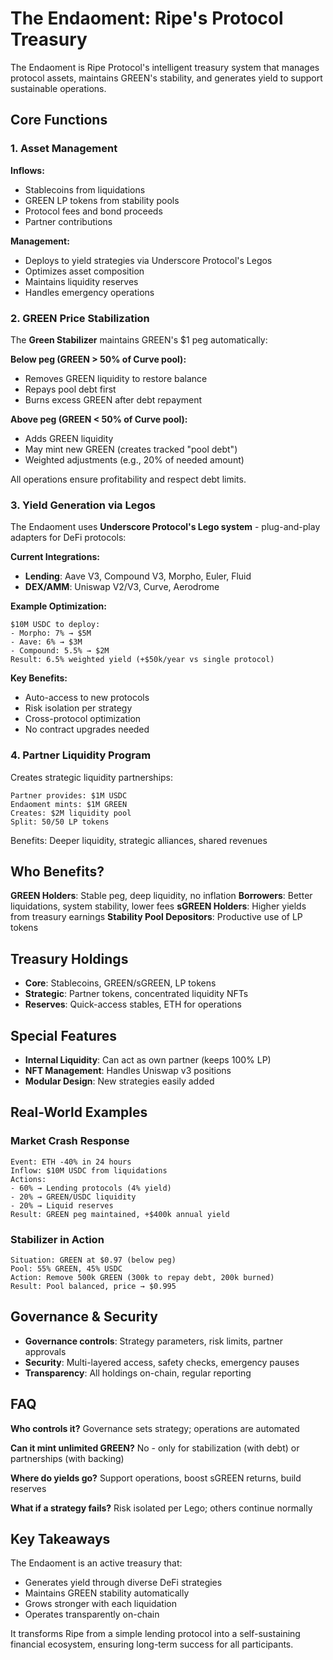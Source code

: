 # The Endaoment: Ripe's Protocol Treasury

The Endaoment is Ripe Protocol's intelligent treasury system that manages protocol assets, maintains GREEN's stability, and generates yield to support sustainable operations.

## Core Functions

### 1. Asset Management

**Inflows:**
- Stablecoins from liquidations
- GREEN LP tokens from stability pools
- Protocol fees and bond proceeds
- Partner contributions

**Management:**
- Deploys to yield strategies via Underscore Protocol's Legos
- Optimizes asset composition
- Maintains liquidity reserves
- Handles emergency operations

### 2. GREEN Price Stabilization

The **Green Stabilizer** maintains GREEN's $1 peg automatically:

**Below peg (GREEN > 50% of Curve pool):**
- Removes GREEN liquidity to restore balance
- Repays pool debt first
- Burns excess GREEN after debt repayment

**Above peg (GREEN < 50% of Curve pool):**
- Adds GREEN liquidity
- May mint new GREEN (creates tracked "pool debt")
- Weighted adjustments (e.g., 20% of needed amount)

All operations ensure profitability and respect debt limits.

### 3. Yield Generation via Legos

The Endaoment uses **Underscore Protocol's Lego system** - plug-and-play adapters for DeFi protocols:

**Current Integrations:**
- **Lending**: Aave V3, Compound V3, Morpho, Euler, Fluid
- **DEX/AMM**: Uniswap V2/V3, Curve, Aerodrome

**Example Optimization:**
```
$10M USDC to deploy:
- Morpho: 7% → $5M
- Aave: 6% → $3M  
- Compound: 5.5% → $2M
Result: 6.5% weighted yield (+$50k/year vs single protocol)
```

**Key Benefits:**
- Auto-access to new protocols
- Risk isolation per strategy
- Cross-protocol optimization
- No contract upgrades needed

### 4. Partner Liquidity Program

Creates strategic liquidity partnerships:

```
Partner provides: $1M USDC
Endaoment mints: $1M GREEN
Creates: $2M liquidity pool
Split: 50/50 LP tokens
```

Benefits: Deeper liquidity, strategic alliances, shared revenues

## Who Benefits?

**GREEN Holders**: Stable peg, deep liquidity, no inflation
**Borrowers**: Better liquidations, system stability, lower fees
**sGREEN Holders**: Higher yields from treasury earnings
**Stability Pool Depositors**: Productive use of LP tokens

## Treasury Holdings

- **Core**: Stablecoins, GREEN/sGREEN, LP tokens
- **Strategic**: Partner tokens, concentrated liquidity NFTs
- **Reserves**: Quick-access stables, ETH for operations

## Special Features

- **Internal Liquidity**: Can act as own partner (keeps 100% LP)
- **NFT Management**: Handles Uniswap v3 positions
- **Modular Design**: New strategies easily added

## Real-World Examples

### Market Crash Response
```
Event: ETH -40% in 24 hours
Inflow: $10M USDC from liquidations
Actions:
- 60% → Lending protocols (4% yield)
- 20% → GREEN/USDC liquidity
- 20% → Liquid reserves
Result: GREEN peg maintained, +$400k annual yield
```

### Stabilizer in Action
```
Situation: GREEN at $0.97 (below peg)
Pool: 55% GREEN, 45% USDC
Action: Remove 500k GREEN (300k to repay debt, 200k burned)
Result: Pool balanced, price → $0.995
```

## Governance & Security

- **Governance controls**: Strategy parameters, risk limits, partner approvals
- **Security**: Multi-layered access, safety checks, emergency pauses
- **Transparency**: All holdings on-chain, regular reporting

## FAQ

**Who controls it?** Governance sets strategy; operations are automated

**Can it mint unlimited GREEN?** No - only for stabilization (with debt) or partnerships (with backing)

**Where do yields go?** Support operations, boost sGREEN returns, build reserves

**What if a strategy fails?** Risk isolated per Lego; others continue normally

## Key Takeaways

The Endaoment is an active treasury that:
- Generates yield through diverse DeFi strategies
- Maintains GREEN stability automatically
- Grows stronger with each liquidation
- Operates transparently on-chain

It transforms Ripe from a simple lending protocol into a self-sustaining financial ecosystem, ensuring long-term success for all participants.